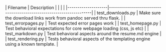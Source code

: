 | Filename  | Description    |   |   |   |
|--------------------|---------------------------------------------------------------------|
| test_downloads.py  | Make sure the download links work from pandoc served thru flask.    |
| test_errorpages.py | Test expected error pages work                                      |
| test_homepage.py   | Test behavioral expectations for core webpage loading (css, js etc) |
| test_markdown.py   | Test behavioral aspects around the resume.md engine                 |
| test_rendering.py   | Tests behavioral aspects of the templating engine using a known template.                 |

